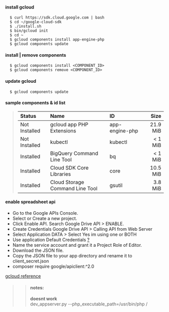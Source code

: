 #### install gcloud
```
  $ curl https://sdk.cloud.google.com | bash
  $ cd ~/google-cloud-sdk
  $ ./install.sh
  $ bin/gcloud init
  $ cd ~
  $ gcloud components install app-engine-php
  $ gcloud components update

```
#### install | remove components
```
  $ gcloud components install <COMPONENT_ID>
  $ gcloud components remove <COMPONENT_ID>
```
#### update gcloud
```
  $ gcloud components update
```
#### sample components & id list 
>    |     Status    |                  Name                  |            ID      |    Size  |
>    |     :---      |                 :---                   |           :---     |    ---:  |    
>    | Not Installed | gcloud app PHP Extensions              | app-engine-php     |  21.9 MiB|    
>    | Not Installed | kubectl                                | kubectl            |   < 1 MiB|    
>    | Installed     | BigQuery Command Line Tool             | bq                 |   < 1 MiB|    
>    | Installed     | Cloud SDK Core Libraries               | core               |  10.5 MiB|    
>    | Installed     | Cloud Storage Command Line Tool        | gsutil             |   3.8 MiB|    
  
#### enable spreadsheet api
  - Go to the Google APIs Console.
  - Select or Create a new project.
  - Click Enable API. Search Google Drive API > ENABLE.
  - Create Credentials Google Drive API > Calling API from Web Server
  - Select Application DATA > Select Yes im using one or BOTH
  - Use application Default Credentials [?](https://cloud.google.com/docs/authentication/production?hl=en_US#auth-cloud-implicit-php)
  - Name the service account and grant it a Project Role of Editor.
  - Download the JSON file.
  - Copy the JSON file to your app directory and rename it to client_secret.json
  - composer require google/apiclient:^2.0

[gcloud reference](https://cloud.google.com/sdk/gcloud/reference/compute/ssh)
>> #### notes:    
>> **doesnt work**    
>>    dev_appserver.py --php_executable_path=/usr/bin/php <projectFolder>/



